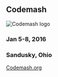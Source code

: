 ## Codemash

![Codemash logo](https://pbs.twimg.com/profile_images/575897195/CodeMashLogoSquare_400x400.png)

### Jan 5-8, 2016
### Sandusky, Ohio

[Codemash.org](http://codemash.org)